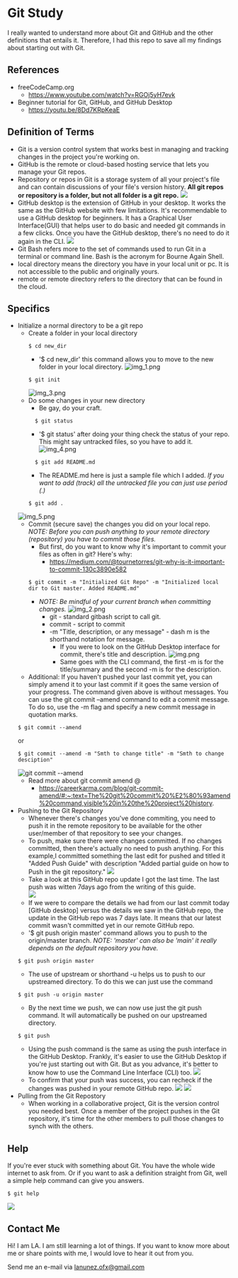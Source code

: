 # Git Study
I really wanted to understand more about Git and GitHub and the other definitions that entails it. Therefore, I had this repo to save all my findings about starting out with Git. 

## References
- freeCodeCamp.org 
  - https://www.youtube.com/watch?v=RGOj5yH7evk 
- Beginner tutorial for Git, GitHub, and GitHub Desktop
  - https://youtu.be/8Dd7KRpKeaE 

## Definition of Terms
- Git is a version control system that works best in managing and tracking changes in the project you're working on. 
- GitHub is the remote or cloud-based hosting service that lets you manage your Git repos.
- Repository or repos in Git is a storage system of all your project's file and can contain discussions of your file's version history. **All git repos or repository is a folder, but not all folder is a git repo.**
  ![](images/img_10.png)
- GitHub desktop is the extension of GitHub in your desktop. It works the same as the GitHub website with few limitations. It's recommendable to use a GitHub desktop for beginners. It has a Graphical User Interface(GUI) that helps user to do basic and needed git commands in a few clicks. Once you have the GitHub desktop, there's no need to do it again in the CLI.
  ![](images/img_9.png)
- Git Bash refers more to the set of commands used to run Git in a terminal or command line. Bash is the acronym for Bourne Again Shell.
- local directory means the directory you have in your local unit or pc. It is not accessible to the public and originally yours.
- remote or remote directory refers to the directory that can be found in the cloud. 

## Specifics
- Initialize a normal directory to be a git repo
  - Create a folder in your local directory
    ~~~
    $ cd new_dir
    ~~~
    - '$ cd new_dir' this command allows you to move to the new folder in your local directory.
    ![img_1.png](images/img_1.png)
    ~~~
    $ git init
    ~~~
    ![img_3.png](images/img_3.png)
  - Do some changes in your new directory
    - Be gay, do your craft.
    ~~~
      $ git status
    ~~~
    - '$ git status' after doing your thing check the status of your repo. This might say untracked files, so you have to add it.
    ![img_4.png](images/img_4.png)
    ~~~
      $ git add README.md
    ~~~
    - The README.md here is just a sample file which I added. *If you want to add (track) all the untracked file you can just use period (.)*
    ~~~
    $ git add .
    ~~~
  ![img_5.png](images/img_5.png)
  - Commit (secure save) the changes you did on your local repo. *NOTE: Before you can push anything to your remote directory (repository) you have to commit those files.*
    - But first, do you want to know why it's important to commit your files as often in git? Here's why: 
      - https://medium.com/@tournetorres/git-why-is-it-important-to-commit-130c3890e582
    ~~~
    $ git commit -m "Initialized Git Repo" -m "Initialized local dir to Git master. Added README.md"
    ~~~
    - *NOTE: Be mindful of your current branch when committing changes.*
    ![img_2.png](images/img_2.png)
      - git - standard gitbash script to call git.
      - commit - script to commit
      - -m "Title, description, or any message" - dash m is the shorthand notation for message. 
        - If you were to look on the GitHub Desktop interface for commit, there's title and description. 
      ![img.png](images/img.png)
        - Same goes with the CLI command, the first -m is for the title/summary and the second -m is for the description.
  - Additional: If you haven't pushed your last commit yet, you can simply amend it to your last commit if it goes the same version of your progress. The command given above is without messages. You can use the git commit –amend command to edit a commit message. To do so, use the -m flag and specify a new commit message in quotation marks.
  ~~~
  $ git commit --amend
  ~~~
  or
  ~~~
  $ git commit --amend -m "Smth to change title" -m "Smth to change desciption"
  ~~~
  ![git commit --amend](images/img_6.png)
    - Read more about git commit amend @
      - https://careerkarma.com/blog/git-commit-amend/#:~:text=The%20git%20commit%20%E2%80%93amend%20command,visible%20in%20the%20project%20history.
- Pushing to the Git Repository
  - Whenever there's changes you've done commiting, you need to push it in the remote repository to be available for the other user/member of that repository to see your changes. 
  - To push, make sure there were changes committed. If no changes committed, then there's actually no need to push anything. For this example,I committed something the last edit for pushed and titled it "Added Push Guide" with description "Added partial guide on how to Push in the git repository."
![](images/img_8.png)
  - Take a look at this GitHub repo update I got the last time. The last push was witten 7days ago from the writing of this guide.  
![](images/img_7.png)
  - If we were to compare the details we had from our last commit today [GitHub desktop] versus the details we saw in the GitHub repo, the update in the GitHub repo was 7 days late. It means that our latest commit wasn't committed yet in our remote GitHub repo. 
  - '$ git push origin master' command allows you to push to the origin/master branch. *NOTE: 'master' can also be 'main' it really depends on the default repository you have.*
  ~~~
  $ git push origin master
  ~~~
  - The use of upstream or shorthand -u helps us to push to our upstreamed directory. To do this we can just use the command 
  ~~~
  $ git push -u origin master 
  ~~~
  - By the next time we push, we can now use just the git push command. It will automatically be pushed on our upstreamed directory.
  ~~~
  $ git push
  ~~~
  - Using the push command is the same as using the push interface in the GitHub Desktop. Frankly, it's easier to use the GitHub Desktop if you're just starting out with Git. But as you advance, it's better to know how to use the Command Line Interface (CLI) too.
  ![](images/img_12.png)
  - To confirm that your push was success, you can recheck if the changes was pushed in your remote GitHub repo. 
  ![](images/img_13.png)
  ![](images/img_14.png)
- Pulling from the Git Repostory
  - When working in a collaborative project, Git is the version control you needed best. Once a member of the project pushes in the Git repository, it's time for the other members to pull those changes to synch with the others.

## Help
If you're ever stuck with something about Git. You have the whole wide internet to ask from. Or if you want to ask a definition straight from Git, well a simple help command can give you answers. 
~~~
$ git help
~~~
![](images/img_11.png)

## Contact Me
Hi! I am LA. I am still learning a lot of things. If you want to know more about me or share points with me, I would love to hear it out from you. 

Send me an e-mail via lanunez.ofx@gmail.com 